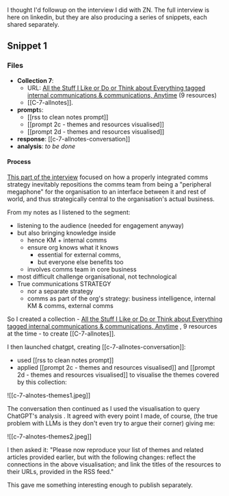 I thought I'd followup on the interview I did with ZN. The full interview is here on linkedin, but they are also producing a series of snippets, each shared separately. 

## Snippet 1

### Files

* **Collection 7**: 
	* URL: [All the Stuff I Like or Do or Think about Everything tagged internal communications & communications,  Anytime]( https://myhub.ai/@mathewlowry/?tags=internal+communications&types=like&types=do&types=think&timeframe=anytime&quality=all&tags=communications) (9 resources)
	*  [[C-7-allnotes]].
* **prompt**s: 
	* [[rss to clean notes prompt]]
	* [[prompt 2c - themes and resources visualised]] 
	* [[prompt 2d - themes and resources visualised]] 
* **response**:  [[c-7-allnotes-conversation]]
* **analysis**:  *to be done*

#### Process

[This part of the interview](https://www.linkedin.com/posts/zn_znlive-onestepahead-onestepahead-activity-7140690237466292224-8p9i?utm_source=share&utm_medium=member_desktop) focused on how a properly integrated comms strategy inevitably repositions the comms team from being a "peripheral megaphone" for the organisation to an interface between it and rest of world, and thus strategically central to the organisation's actual business. 

From my notes as I listened to the segment:

* listening to the audience (needed for engagement anyway)
* but also bringing knowledge inside
	* hence KM + internal comms
	* ensure org knows what it knows
		* essential for external comms, 
		* but everyone else benefits too
	* involves comms team in core business
* most difficult challenge organisational, not technological
* True communications STRATEGY
	* nor a separate strategy
	* comms as part of the org's strategy: business intelligence, internal KM & comms, external comms

So I created a collection - [All the Stuff I Like or Do or Think about Everything tagged internal communications & communications,  Anytime]( https://myhub.ai/@mathewlowry/?tags=internal+communications&types=like&types=do&types=think&timeframe=anytime&quality=all&tags=communications) , 9 resources at the time - to create [[C-7-allnotes]].

I then launched chatgpt, creating [[c-7-allnotes-conversation]]:

* used [[rss to clean notes prompt]]
* applied [[prompt 2c - themes and resources visualised]] and [[prompt 2d - themes and resources visualised]] to visualise the themes covered by this collection:

![[c-7-alnotes-themes1.jpeg]]

The conversation then continued as I used the visualisation to query ChatGPT's analysis . It agreed with every point I made, of course, (the true problem with LLMs is they don't even try to argue their corner) giving me:

![[c-7-alnotes-themes2.jpeg]]

I then asked it: "Please now reproduce your list of themes and related articles provided earlier, but with the following changes: reflect the connections in the above visualisation; and link the titles of the resources to their URLs, provided in the RSS feed."

This gave me something interesting enough to publish separately.
